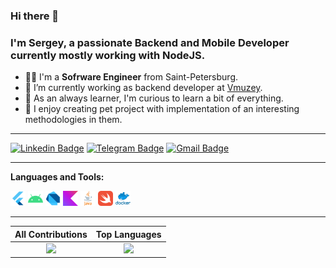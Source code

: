 ### Hi there 👋

### I'm Sergey, a passionate Backend and Mobile Developer currently mostly working with NodeJS.

- 👨‍💻  I'm a **Sofrware Engineer** from Saint-Petersburg.
- 🔭  I’m currently working as backend developer at [Vmuzey](https://vmuzey.com/).
- 📖  As an always learner, I'm curious to learn a bit of everything.
- 💙  I enjoy creating pet project with implementation of an interesting methodologies in them.

-------

[![Linkedin Badge](https://img.shields.io/badge/-sergey--lobanov-blue?style=for-the-badge&logo=Linkedin&logoColor=white&link=https://www.linkedin.com/in/sergey--lobanov/)](https://www.linkedin.com/in/sergey--lobanov/)
[![Telegram Badge](https://img.shields.io/badge/-ln__sergey-blue?style=for-the-badge&logo=Telegram&logoColor=white&link=https://t.me/ln_sergey)](https://t.me/ln_sergey)
[![Gmail Badge](https://img.shields.io/badge/-lnov.sergey@gmail.com-c14438?style=for-the-badge&logo=Gmail&logoColor=white&link=mailto:lnov.sergey@gmail.com)](mailto:lnov.sergey@gmail.com)

-------

**Languages and Tools:**  

<code><img height="24" src="https://raw.githubusercontent.com/github/explore/80688e429a7d4ef2fca1e82350fe8e3517d3494d/topics/flutter/flutter.png"></code>
<code><img height="24" src="https://raw.githubusercontent.com/github/explore/80688e429a7d4ef2fca1e82350fe8e3517d3494d/topics/android/android.png"></code>
<code><img height="24" src="https://raw.githubusercontent.com/github/explore/80688e429a7d4ef2fca1e82350fe8e3517d3494d/topics/dart/dart.png"></code>
<code><img height="24" src="https://raw.githubusercontent.com/github/explore/80688e429a7d4ef2fca1e82350fe8e3517d3494d/topics/kotlin/kotlin.png"></code>
<code><img height="24" src="https://raw.githubusercontent.com/github/explore/80688e429a7d4ef2fca1e82350fe8e3517d3494d/topics/java/java.png"></code>
<code><img height="24" src="https://raw.githubusercontent.com/github/explore/80688e429a7d4ef2fca1e82350fe8e3517d3494d/topics/swift/swift.png"></code>
<code><img height="24" src="https://raw.githubusercontent.com/github/explore/80688e429a7d4ef2fca1e82350fe8e3517d3494d/topics/docker/docker.png"></code>

-------

All Contributions             |  Top Languages
:-------------------------:|:-------------------------:
![](https://github-readme-stats.vercel.app/api?username=ln-sergey&show_icons=true&count_private=true&bg_color=30,e96443,904e95&title_color=fff&text_color=fff)  |  ![](https://github-readme-stats.vercel.app/api/top-langs/?username=ln-sergey&layout=compact&bg_color=30,e96443,904e95&title_color=fff&text_color=fff&hide=html,css)
